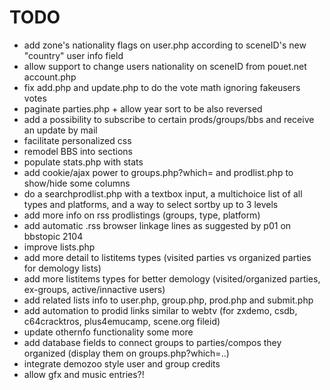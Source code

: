 # TODO

 - add zone's nationality flags on user.php according to sceneID's new "country"
   user info field
 - allow support to change users nationality on sceneID from pouet.net
   account.php
 - fix add.php and update.php to do the vote math ignoring fakeusers votes
 - paginate parties.php + allow year sort to be also reversed
 - add a possibility to subscribe to certain prods/groups/bbs and receive an
   update by mail
 - facilitate personalized css
 - remodel BBS into sections
 - populate stats.php with stats
 - add cookie/ajax power to groups.php?which= and prodlist.php to show/hide some
   columns
 - do a searchprodlist.php with a textbox input, a multichoice list of all types
   and platforms, and a way to select sortby up to 3 levels
 - add more info on rss prodlistings (groups, type, platform)
 - add automatic .rss browser linkage lines as suggested by p01 on bbstopic 2104
 - improve lists.php
 - add more detail to listitems types (visited parties vs organized parties for
   demology lists)
 - add more listitems types for better demology (visited/organized parties,
   ex-groups, active/innactive users)
 - add related lists info to user.php, group.php, prod.php and submit.php
 - add automation to prodid links similar to webtv (for zxdemo, csdb,
   c64cracktros, plus4emucamp, scene.org fileid)
 - update othernfo functionality some more
 - add database fields to connect groups to parties/compos they organized
   (display them on groups.php?which=..)
 - integrate demozoo style user and group credits
 - allow gfx and music entries?!
